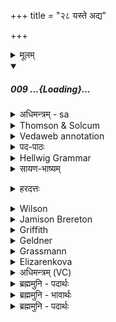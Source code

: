 +++
title = "२८ यस्ते अद्य"

+++
<details><summary>मूलम्</summary>

यस्ते॑ अ॒द्य कृ॒णव॑द्भद्रशोचेऽपू॒पन्दे॑व घृ॒तव॑न्तमग्ने ।  
प्र तन्न॑य प्रत॒राव्ँवस्यो॒ अच्छा॒भि द्यु॒म्नन्दे॒वभ॑क्तय्ँयविष्ठ । आ [८]
</details>
<div class="js_include" includetitle="false" newlevelforh1="5" unfilled url="/vedAH_Rk/shAkalam/saMhitA/sarvASh_TIkAH/10/045/09_yaste_adya.md">
<details open><summary><h5>009 ...{Loading}...</h5></summary>
<details><summary>अधिमन्त्रम् - sa</summary>

- देवता - अग्निः
- ऋषिः - वत्सप्रिः
- छन्दः - त्रिष्टुप्
</details>
<details><summary>Thomson & Solcum</summary>

य꣡स् ते अद्य꣡ कृण꣡वद् भद्रशोचे  
अपूपं꣡ देव घृत꣡वन्तम् अग्ने  
प्र꣡ तं꣡ नय प्रतरं꣡ व꣡स्यो अ꣡छ  
अभि꣡ सुम्नं꣡ देव꣡भक्तं यविष्ठ
</details>
<details><summary>Vedaweb annotation</summary>

_________
**Strata**  
Cretic

###### Pāda-label
genre M  
genre M  
genre M  
genre M
_________
**Morph**  
adyá ← adyá (invariable)  
{}

bhadraśoce ← bhadraśoci- (nominal stem)  
{case:VOC, gender:M, number:SG}

kr̥ṇávat ← √kr̥- (root)  
{number:SG, person:3, mood:SBJV, tense:PRS, voice:ACT}

te ← tvám (pronoun)  
{case:DAT, number:SG}

yáḥ ← yá- (pronoun)  
{case:NOM, gender:M, number:SG}

agne ← agní- (nominal stem)  
{case:VOC, gender:M, number:SG}

apūpám ← apūpá- (nominal stem)  
{case:ACC, gender:M, number:SG}

deva ← devá- (nominal stem)  
{case:VOC, gender:M, number:SG}

ghr̥távantam ← ghr̥távant- (nominal stem)  
{case:ACC, gender:M, number:SG}

ácha ← ácha (invariable)  
{}

naya ← √nī- (root)  
{number:SG, person:2, mood:IMP, tense:PRS, voice:ACT}

prá ← prá (invariable)  
{}

pratarám ← pratarám (invariable)  
{}

tám ← sá- ~ tá- (pronoun)  
{case:ACC, gender:M, number:SG}

vásyaḥ ← vásyaṁs- (nominal stem)  
{case:NOM, gender:N, number:SG}

abhí ← abhí (invariable)  
{}

devábhaktam ← devábhakta- (nominal stem)  
{case:NOM, gender:N, number:SG}

sumnám ← sumná- (nominal stem)  
{case:NOM, gender:N, number:SG}

yaviṣṭha ← yáviṣṭha- (nominal stem)  
{case:VOC, gender:M, number:SG}

</details>
<details><summary>पद-पाठः</summary>

यः । ते॒ । अ॒द्य । कृ॒णव॑त् । भ॒द्र॒ऽशो॒चे॒ । अ॒पू॒पम् । दे॒व॒ । घृ॒तऽव॑न्तम् । अ॒ग्ने॒ ।  
प्र । तम् । न॒य॒ । प्र॒ऽत॒रम् । वस्यः॑ । अच्छ॑ । अ॒भि । सु॒म्नम् । दे॒वऽभ॑क्तम् । य॒वि॒ष्ठ॒ ॥
</details>
<details><summary>Hellwig Grammar</summary>

-   *yas* ← *yaḥ* ← *yad*
- \[noun\], nominative, singular, masculine
- “who; which; yat \[pronoun\].”

_________

- *te* ← *tvad*
- \[noun\], dative, singular
- “you.”

_________

- *adya*
- \[adverb\]
- “now; today; then; nowadays; adya \[word\].”

_________

- *kṛṇavad* ← *kṛṇavat* ← *kṛ*
- \[verb\], singular, Present conjunctive (subjunctive)
- “make; perform; cause; produce; shape; construct; do; put; fill
    into; use; fuel; transform; bore; act; write; create; prepare;
    administer; dig; prepare; treat; take effect; add; trace; put on;
    process; treat; heed; hire; act; produce; assume; eat; ignite; chop;
    treat; obey; manufacture; appoint; evacuate; choose; understand;
    insert; happen; envelop; weigh; observe; practice; lend; bring;
    duplicate; plant; kṛ; concentrate; mix; knot; join; take; provide;
    utter; compose.”

_________

- *bhadraśoce* ← *bhadra*
- \[noun\]
- “auspicious; lovely; good; happy; bhadra \[word\]; lucky;
    fine-looking; beautiful.”

_________

- *bhadraśoce* ← *śoce* ← *śoci*
- \[noun\], vocative, singular, masculine
- “fire.”

_________

- *'pūpaṃ* ← *apūpam* ← *apūpa*
- \[noun\], accusative, singular, masculine
- “Apūpa; apūpa \[word\]; wheat.”

_________

- *deva*
- \[noun\], vocative, singular, masculine
- “Deva; Hindu deity; king; deity; Indra; deva \[word\]; God; Jina;
    Viśvedevās; mercury; natural phenomenon; gambling.”

_________

- *ghṛtavantam* ← *ghṛtavat*
- \[noun\], accusative, singular, masculine
- “buttery.”

_________

- *agne* ← *agni*
- \[noun\], vocative, singular, masculine
- “fire; Agni; sacrificial fire; digestion; cautery; Plumbago
    zeylanica; fire; vahni; agni \[word\]; agnikarman; gold; three;
    jāraṇa; pyre; fireplace; heating.”

_________

- *pra*
- \[adverb\]
- “towards; ahead.”

_________

- *taṃ* ← *tam* ← *tad*
- \[noun\], accusative, singular, masculine
- “this; he,she,it (pers. pron.); respective(a); that; nominative;
    then; particular(a); genitive; instrumental; accusative; there; tad
    \[word\]; dative; once; same.”

_________

- *naya* ← *nī*
- \[verb\], singular, Present imperative
- “bring; lead; spend; decant; enter (a state); remove; take out; take
    away; enforce; marry; carry; fill into; bring; learn; go out; add.”

_________

- *prataraṃ* ← *prataram*
- \[adverb\]
- “farther.”

_________

- *vasyo* ← *vasyaḥ* ← *vasyas*
- \[noun\], accusative, singular, neuter
- “good fortune; well-being.”

_________

- *acchābhi* ← *accha* ← *acchā*
- \[adverb\]
- “towards; accha \[prefix\].”

_________

- *acchābhi* ← *abhi*
- \[adverb\]
- “towards; on.”

_________

- *sumnaṃ* ← *sumnam* ← *sumna*
- \[noun\], accusative, singular, neuter
- “favor; benevolence; sumna \[word\]; entreaty; favor.”

_________

- *devabhaktaṃ* ← *deva*
- \[noun\], masculine
- “Deva; Hindu deity; king; deity; Indra; deva \[word\]; God; Jina;
    Viśvedevās; mercury; natural phenomenon; gambling.”

_________

- *devabhaktaṃ* ← *bhaktam* ← *bhaj*
- \[verb noun\], accusative, singular
- “eat; enjoy; enter (a state); worship; love; flee; possess; fall to
    one's share; partake; share; get; approach; love; use.”

_________

- *yaviṣṭha*
- \[noun\], vocative, singular, masculine
- “youngest.”

_________

</details>
<details><summary>सायण-भाष्यम्</summary>

हे **भद्रशोचे** कल्याणदीप्ते हे **देव** द्योतमान **यविष्ठ** युवतम **अग्ने** **ते** तुभ्यं **यः** यजमानः **अद्य** अस्मिन्नहनि **घृतवन्तं** घृतेन युक्तम् **अपूपं** पुरोडाशं **कृणवत्** करोति **प्रतरं** प्रकृष्टतरं यजमानं **वस्यः** वसीयः **अच्छ** प्रति **प्र** **नय** अत्यर्थं प्रापय । तथा **देवभक्तं** स्तुतिभिर्हविर्भिश्च देवानां संभक्तारं सेवितारं **तं** यजमानं **सुम्नं** सुखम् **अभि** **प्रति** **प्र** **नय** ॥
꣡</details>
<details><summary>हरदत्तः</summary>

यस्त इति ॥ हे देव । अग्ने भद्र शोचे कल्याणदीप्ते यो मनुष्या ते तुभ्यं घृतवन्तं अपूपं पुरोडाशं अद्य कृणवत् कुर्यात् दद्यात् तं देवभक्तं वस्यः वसीयः श्रेयः अच्छ आप्तुं प्रणय प्रकर्षेण नय श्रेयः प्रापयेत्यर्थः । द्युम्नं धनं यशो वा तच्च अभिप्रतरां नय प्रकृष्टतरं नय हे यविष्ठ । युवतम ॥
꣡</details>
<details><summary>Wilson</summary>

###### English translation:

“Auspiciously radiant and divine **Agni**, youngest (of the gods), grant ample wealth to the eminent(worshipper), who presents to you today cakes dressed with butter, and confer happiness upon one devoted tothe gods.”

_________
**Commentary by Sāyaṇa: Ṛgveda-bhāṣya**  

Gomantam = radiant; from go, a ray of light; vrajamārga (a road), the way to the solar orb, the path ofthe gods
</details>
<details><summary>Jamison Brereton</summary>

Whoever will make for you today a ghee-covered cake, o god Agni of  fortunate flame,  
lead him further forward, toward a better state, toward favor  
apportioned by the gods, o youngest one.
</details>
<details><summary>Griffith</summary>

Whoso this day, O God whose flames are lovely, prepares a cake, O Agni, mixt with butter,  
     Lead thou and further him to higher fortune, to bliss bestowed by Gods, O thou Most Youthful.
</details>
<details><summary>Geldner</summary>

Wer dir heute einen schmalzigen Kuchen bereiten wird, Gott Agni von wohltätiger Glut, den geleite weiter zum Glück, zu gottgeschenkter Gunst, o Jüngster!
</details>
<details><summary>Grassmann</summary>

Der heute dir den butterreichen Kuchen, o Agni, Gott, hellfunkelnder, bereitet, Den führe vorwärts du zu schönem Gute, o jüngster, zu dem Gott-ertheilten Segen.
</details>
<details><summary>Elizarenkova</summary>

Кто тебе сегодня приготовил лепешку,  
Пропитанную жиром, о бог Агни с благородным пламенем,  
Поведи того дальше к счастью,  
К благосклонности, дарованной богами, о самый юный!
</details>
<details><summary>अधिमन्त्रम् (VC)</summary>

- अग्निः
- वत्सप्रिः
- विराट्त्रिष्टुप्
- धैवतः
</details>
<details><summary>ब्रह्ममुनि - पदार्थः</summary>

पदार्थान्वयभाषाः -  (भद्रशोचे यविष्ठ देव-अग्ने) हे कल्याणदीप्तिवाले ! अत्यन्तसङ्गमनीय ! परमात्मदेव ! (ते) तेरे लिए (अद्य) इस वर्तमान काल में या जीवन में (यः) जो उपासक (घृतवन्तम्-अपूपं कृणवत्) संयम द्वारा इन्द्रियगण को तेजस्वी बनाता है (तं प्रतरं वस्यः-अभि-अच्छ सुम्नं देवभक्तं प्र नय) उस उपासक जन को प्रकृष्टतर, श्रेष्ठ, अत्यन्त बसनेवाला, प्रशंसनीय, धनैश्वर्यरूप, मुमुक्षुओं के द्वारा भजनीय सुखविशेष-मोक्ष के प्रति प्रेरित कर-ले जा ॥९॥
</details>
<details><summary>ब्रह्ममुनि - भावार्थः</summary>

भावार्थभाषाः -  परमात्मा का ज्ञानप्रकाश कल्याणकारी है, वह समागम के योग्य है। जो उपासक संयम द्वारा अपनी इन्द्रियों को तेजस्वी बना लेता है, उसे परमात्मा सांसारिक सुख भोगों से उत्कृष्ट सुखविशेषरूप मोक्ष को प्राप्त कराता है ॥९॥
</details>
<details><summary>ब्रह्ममुनि - पदार्थः</summary>

पदार्थान्वयभाषाः -  (भद्रशोचे यविष्ठ देव-अग्ने) हे कल्याणदीप्तिक ! अतिसङ्गतिशील ! ज्ञानप्रकाशक परमात्मदेव ! (ते) तुभ्यम् (अद्य) अस्मिन् वर्तमाने काले जन्मनि वा (यः) यः खलूपासकः (घृतवन्तम्-अपूपं कृणवत्) स यमेन तेजस्विनं खल्विन्द्रियगणम् “इन्द्रियमपूपः” [ऐ० २।२४] करोति (तं प्रतरं वस्यः-अभि-अच्छ-सुम्नं देवभक्तं प्र नय) तमुपासकं जनमतिप्रकृष्टं श्रेष्ठं वसुतरं वासयितृतरं प्रशंसनीयधनैश्वर्यरूपं सुम्नं सुखविशेषं देवैर्भजनीयमभिमोक्षं प्रति “सुम्नं सुखनाम” [निघ० ३।६] प्रेरय-प्रगमय ॥९॥
</details>
</details>
</div>
